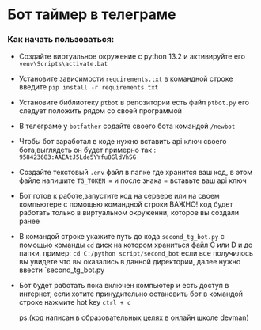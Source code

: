 # Бот таймер в телеграме

### Как начать пользоваться:
* Создайте виртуальное окружение с python 13.2 и активируйте его `venv\Scripts\activate.bat`
* Установите зависимости `requirements.txt` в командной строке введите `pip install -r requirements.txt`
* Установите библиотеку `ptbot` в репозитории есть файл `ptbot.py` его следует положить рядом со своей программой
* В телеграме у `botfather` содайте своего бота командой `/newbot`
* Чтобы бот заработал в коде нужно вставить api ключ своего бота,выглядеть он будет примерно так : `958423683:AAEAtJ5Lde5YYfu8GldVhSG`
* Создайте текстовый `.env` файл в папке где хранится ваш код, в этом файле напишите `TG_TOKEN =`  и после знака = вставьте ваш api ключ
* Бот готов к работе,запустите код на сервере или на своем компьютере с помощью командной строки ВАЖНО! код будет работать только в виртуальном окруженни, которое вы создали ранее
* В командой строке укажите путь до кода `second_tg_bot.py` с помощью команды  `cd` диск на котором храниться файл C или D и до папки, пример: `cd C:/python script/second_bot` если все получилось вы увидете что вы оказались в данной директории, далее нужно ввести `second_tg_bot.py
* Бот будет работать пока включен компьютер и есть доступ в интернет, если хотите принудительно остановить бот в командой строке нажмите hot key `ctrl + c`
  
  
  ps.(код написан в образовательных целях в онлайн школе devman)



